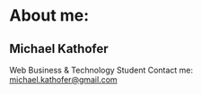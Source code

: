 # About me:

## Michael Kathofer
Web Business & Technology Student
Contact me: michael.kathofer@gmail.com